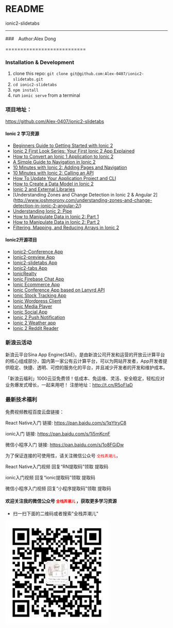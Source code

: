 README
===========================
ionic2-slidetabs

****
###　Author:Alex Dong

===========================

### Installation & Development

1. clone this repo: `git clone git@github.com:Alex-0407/ionic2-slidetabs.git`
2. `cd ionic2-slidetabs`
3. `npm install`
4. run `ionic serve` from a terminal

### 项目地址：
https://github.com/Alex-0407/ionic2-slidetabs


#### Ionic 2 学习资源
* [Beginners Guide to Getting Started with Ionic 2](http://www.joshmorony.com/beginners-guide-to-getting-started-with-ionic-2/)
* [Ionic 2 First Look Series: Your First Ionic 2 App Explained](http://www.joshmorony.com/ionic-2-first-look-series-your-first-ionic-2-app-explained/)
* [How to Convert an Ionic 1 Application to Ionic 2](http://www.joshmorony.com/how-to-convert-an-ionic-1-application-to-ionic-2/)
* [A Simple Guide to Navigation in Ionic 2](http://www.joshmorony.com/a-simple-guide-to-navigation-in-ionic-2/)
* [10 Minutes with Ionic 2: Adding Pages and Navigation](http://blog.ionic.io/10-minutes-with-ionic-2-adding-pages-and-navigation/)
* [10 Minutes with Ionic 2: Calling an API](http://blog.ionic.io/10-minutes-with-ionic-2-calling-an-api/)
* [How To Update Your Application Project and CLI](http://www.gajotres.net/ionic-2-how-to-update-your-application-project-and-cli/)
* [How to Create a Data Model in Ionic 2](http://www.joshmorony.com/how-to-create-a-data-model-in-ionic-2/)
* [Ionic 2 and External Libraries](http://mhartington.io/post/ionic2-external-libraries/)
* [Understanding Zones and Change Detection in Ionic 2 & Angular 2] (http://www.joshmorony.com/understanding-zones-and-change-detection-in-ionic-2-angular-2/)
* [Understanding Ionic 2: Pipe](http://mcgivery.com/understanding-ionic-2-pipe/)
* [How to Manipulate Data in Ionic 2: Part 1](http://www.joshmorony.com/how-to-manipulate-data-in-ionic-2-part-1/)
* [How to Manipulate Data in Ionic 2: Part 2](http://www.joshmorony.com/how-to-manipulate-data-in-ionic-2-part-2/)
* [Filtering, Mapping, and Reducing Arrays in Ionic 2](https://www.youtube.com/watch?v=A-4CLa05tp0)



#### Ionic2开源项目
* [Ionic2-Conference App](https://github.com/Alex-0407/ionic2-conference)
* [Ionic2-preview App](https://github.com/Alex-0407/ionic2-preview)
* [Ionic2-slidetabs App](https://github.com/Alex-0407/ionic2-slidetabs)
* [Ionic2-tabs App](https://github.com/Alex-0407/ionic2-tabs)
* [IonicRealty](https://github.com/ccoenraets/ionic2-realty)
* [Ionic Firebase Chat App](https://github.com/ionic2blueprints/firebase-chat)
* [Ionic Ecommerce App](https://github.com/ionic2blueprints/ionic2-marketcloud)
* [Ionic Conference App based on Lanyrd API](https://github.com/ionic2blueprints/conference-app)
* [Ionic Stock Tracking App](https://github.com/ionic2blueprints/ionic2-stockmarket)
* [Ionic Wordpress Client](https://github.com/ionic2blueprints/ionic2-wp-client)
* [Ionic Media Player](https://github.com/ionic2blueprints/media-player)
* [Ionic Social App](https://github.com/ionic2blueprints/social-app)
* [Ionic 2 Push Notification](https://github.com/aggarwalankush/ionic2-push-base)
* [Ionic 2 Weather app](https://github.com/aggarwalankush/ionic2-mosum)
* [Ionic 2 Reddit Reader](https://github.com/smartapant/ionic2-reddit-reader)

### 新浪云活动

新浪云平台Sina App Engine(SAE)，是由新浪公司开发和运营的开放云计算平台的核心组成部分，国内第一家公有云计算平台，可以为网站开发者，App开发者提供稳定、快捷、透明、可控的服务化的平台，并且减少开发者的开发和维护成本。

「新浪云福利」1000云豆免费领！低成本、免运维、灵活、安全稳定，轻松应对业务爆发式增长，一起来用吧！ 注册地址：http://t.cn/R5oFIaD


### 最新技术福利

免费视频教程百度云盘链接：

React Native入门  链接: https://pan.baidu.com/s/1qYtryC8

ionic入门  链接: https://pan.baidu.com/s/1i5mKcnF

微信小程序入门  链接: https://pan.baidu.com/s/1o8FGjDw

为了保证连接的可使用性，请关注微信公众号 <font color=red>`全栈弄潮儿`</font>，

React Native入门视频 回复“RN提取码”领取 提取码

ionic入门视频 回复“ionic提取码”领取 提取码

微信小程序入门视频 回复“小程序提取码”领取 提取码


#### 欢迎关注我的微信公众号 <font color=red face="黑体">`全栈弄潮儿`</font> ，获取更多学习资源

* 扫一扫下面的二维码或者搜索"全栈弄潮儿"

<img src="https://github.com/Alex-0407/sinacloud-node/blob/master/fullstack-8cm.jpg" width="320px" style="display:inline;">
